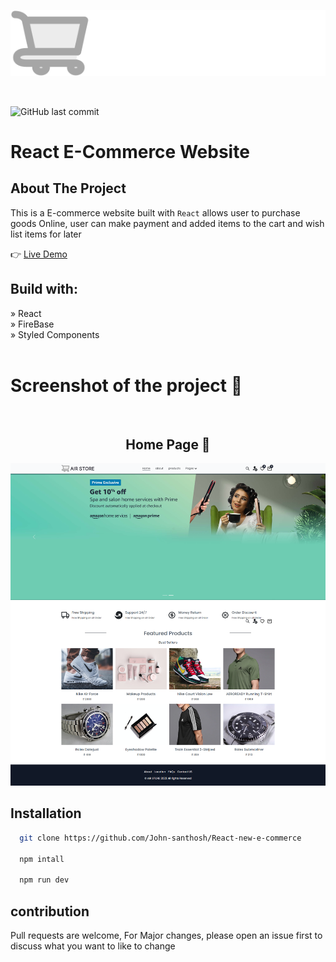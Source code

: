 ![main logo](./public/logo.svg)

<br>

![GitHub last commit](https://img.shields.io/github/last-commit/John-santhosh/React-new-e-commerce)

# React E-Commerce Website

## About The Project

This is a E-commerce website built with `React` allows user to purchase goods Online, user can make payment and added items to the cart and wish list items for later

👉 [Live Demo](https://air-store-e-commerce-john.netlify.app/)

## Build with:

» React  
 » FireBase  
 » Styled Components  
<br/>

# Screenshot of the project 📸

<br/>
 <h2 align=center>Home Page 🏡</h2>

![Sample image](./public/screenshot.png)

## Installation

```bash
  git clone https://github.com/John-santhosh/React-new-e-commerce

  npm intall

  npm run dev
```

## contribution

Pull requests are welcome, For Major changes, please open an issue first to discuss what you want to like to change
